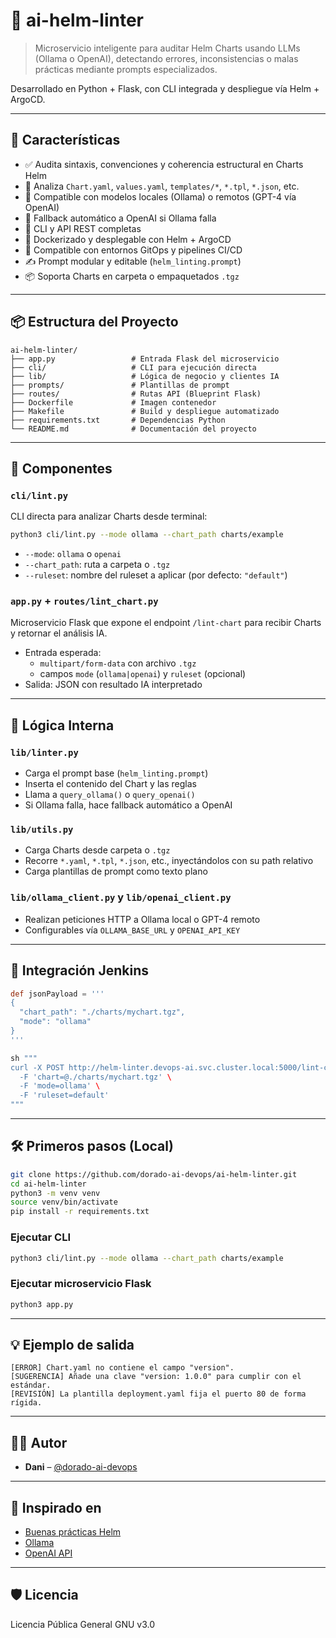 # 🧠 ai-helm-linter

> Microservicio inteligente para auditar Helm Charts usando LLMs (Ollama o OpenAI), detectando errores, inconsistencias o malas prácticas mediante prompts especializados.  

Desarrollado en Python + Flask, con CLI integrada y despliegue vía Helm + ArgoCD.

---

## 🚀 Características

- ✅ Audita sintaxis, convenciones y coherencia estructural en Charts Helm  
- 🔐 Analiza `Chart.yaml`, `values.yaml`, `templates/*`, `*.tpl`, `*.json`, etc.  
- 🤖 Compatible con modelos locales (Ollama) o remotos (GPT-4 vía OpenAI)  
- 🔄 Fallback automático a OpenAI si Ollama falla  
- 🧩 CLI y API REST completas  
- 🐳 Dockerizado y desplegable con Helm + ArgoCD  
- 📁 Compatible con entornos GitOps y pipelines CI/CD  
- ✍️ Prompt modular y editable (`helm_linting.prompt`)  
- 📦 Soporta Charts en carpeta o empaquetados `.tgz`  

---

## 📦 Estructura del Proyecto

```
ai-helm-linter/
├── app.py                 # Entrada Flask del microservicio
├── cli/                   # CLI para ejecución directa
├── lib/                   # Lógica de negocio y clientes IA
├── prompts/               # Plantillas de prompt
├── routes/                # Rutas API (Blueprint Flask)
├── Dockerfile             # Imagen contenedor
├── Makefile               # Build y despliegue automatizado
├── requirements.txt       # Dependencias Python
└── README.md              # Documentación del proyecto
```

---

## 🧩 Componentes

### `cli/lint.py`

CLI directa para analizar Charts desde terminal:

```bash
python3 cli/lint.py --mode ollama --chart_path charts/example
```

- `--mode`: `ollama` o `openai`  
- `--chart_path`: ruta a carpeta o `.tgz`  
- `--ruleset`: nombre del ruleset a aplicar (por defecto: `"default"`)

### `app.py` + `routes/lint_chart.py`

Microservicio Flask que expone el endpoint `/lint-chart` para recibir Charts y retornar el análisis IA.

- Entrada esperada:
  - `multipart/form-data` con archivo `.tgz`
  - campos `mode` (`ollama|openai`) y `ruleset` (opcional)
- Salida: JSON con resultado IA interpretado

---

## 🧠 Lógica Interna

### `lib/linter.py`

- Carga el prompt base (`helm_linting.prompt`)  
- Inserta el contenido del Chart y las reglas  
- Llama a `query_ollama()` o `query_openai()`  
- Si Ollama falla, hace fallback automático a OpenAI

### `lib/utils.py`

- Carga Charts desde carpeta o `.tgz`
- Recorre `*.yaml`, `*.tpl`, `*.json`, etc., inyectándolos con su path relativo
- Carga plantillas de prompt como texto plano

### `lib/ollama_client.py` y `lib/openai_client.py`

- Realizan peticiones HTTP a Ollama local o GPT-4 remoto  
- Configurables vía `OLLAMA_BASE_URL` y `OPENAI_API_KEY`  

---

## 🔁 Integración Jenkins

```groovy
def jsonPayload = '''
{
  "chart_path": "./charts/mychart.tgz",
  "mode": "ollama"
}
'''

sh """
curl -X POST http://helm-linter.devops-ai.svc.cluster.local:5000/lint-chart \
  -F 'chart=@./charts/mychart.tgz' \
  -F 'mode=ollama' \
  -F 'ruleset=default'
"""
```
---

## 🛠️ Primeros pasos (Local)

```bash
git clone https://github.com/dorado-ai-devops/ai-helm-linter.git
cd ai-helm-linter
python3 -m venv venv
source venv/bin/activate
pip install -r requirements.txt
```

### Ejecutar CLI

```bash
python3 cli/lint.py --mode ollama --chart_path charts/example
```

### Ejecutar microservicio Flask

```bash
python3 app.py
```

---

## 💡 Ejemplo de salida

```
[ERROR] Chart.yaml no contiene el campo "version".
[SUGERENCIA] Añade una clave "version: 1.0.0" para cumplir con el estándar.
[REVISIÓN] La plantilla deployment.yaml fija el puerto 80 de forma rígida.
```

---

## 👨‍💻 Autor

- **Dani** – [@dorado-ai-devops](https://github.com/dorado-ai-devops)

---

## 🧠 Inspirado en

- [Buenas prácticas Helm](https://helm.sh/docs/chart_best_practices/)
- [Ollama](https://ollama.com)
- [OpenAI API](https://platform.openai.com/docs)

---

## 🛡 Licencia

Licencia Pública General GNU v3.0
